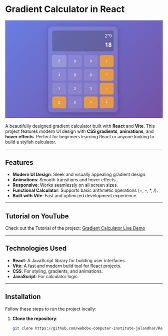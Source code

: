 # Gradient Calculator in React

![Project Screenshot](/screenshots/screenshot1.png) <!-- Add your screenshot here -->

A beautifully designed gradient calculator built with **React** and **Vite**. This project features modern UI design with **CSS gradients**, **animations**, and **hover effects**. Perfect for beginners learning React or anyone looking to build a stylish calculator.

---

## Features
- **Modern UI Design**: Sleek and visually appealing gradient design.
- **Animations**: Smooth transitions and hover effects.
- **Responsive**: Works seamlessly on all screen sizes.
- **Functional Calculator**: Supports basic arithmetic operations (+, -, *, /).
- **Built with Vite**: Fast and optimized development experience.

---

## Tutorial on YouTube
Check out the Tutorial of the project: [Gradient Calculator Live Demo](https://youtu.be/w_hAr3Vc13s) <!-- Add your live demo link here -->

---

## Technologies Used
- **React**: A JavaScript library for building user interfaces.
- **Vite**: A fast and modern build tool for React projects.
- **CSS**: For styling, gradients, and animations.
- **JavaScript**: For calculator logic.

---

## Installation
Follow these steps to run the project locally:

1. **Clone the repository**:
   ```bash
   git clone https://github.com/webdox-computer-institute-jalandhar/React-Calculator-with-Amazing-UI-for-Beginners.git